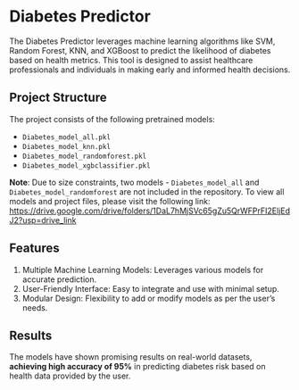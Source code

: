 # Diabetes Predictor
The Diabetes Predictor leverages machine learning algorithms like SVM, Random Forest, KNN, and XGBoost to predict the likelihood of diabetes based on health metrics. This tool is designed to assist healthcare professionals and individuals in making early and informed health decisions.

## Project Structure
The project consists of the following pretrained models:
- `Diabetes_model_all.pkl`
- `Diabetes_model_knn.pkl`
- `Diabetes_model_randomforest.pkl`
- `Diabetes_model_xgbclassifier.pkl`

**Note**: Due to size constraints, two models - `Diabetes_model_all` and `Diabetes_model_randomforest` are not included in the repository. To view all models and project files, please visit the following link: https://drive.google.com/drive/folders/1DaL7hMjSVc65gZu5QrWFPrFI2EljEdJ2?usp=drive_link

## Features
1. Multiple Machine Learning Models: Leverages various models for accurate prediction.
2. User-Friendly Interface: Easy to integrate and use with minimal setup.
3. Modular Design: Flexibility to add or modify models as per the user’s needs.

## Results
The models have shown promising results on real-world datasets, **achieving high accuracy of 95%** in predicting diabetes risk based on health data provided by the user.

